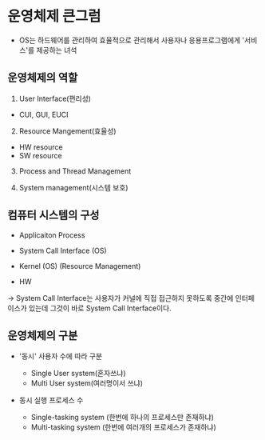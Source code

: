 # 운영체제 큰그럼

- OS는 하드웨어를 관리하여 효율적으로 관리해서 사용자나 응용프로그램에게 '서비스'를 제공하는 녀석

## 운영체제의 역할

1. User Interface(편리성)
- CUI, GUI, EUCI

2. Resource Mangement(효율성)
- HW resource
- SW resource

3. Process and Thread Management

4. System management(시스템 보호)

## 컴퓨터 시스템의 구성

- Applicaiton Process

- System Call Interface (OS)

- Kernel                (OS)
  (Resource Management)

- HW

-> System Call Interface는 사용자가 커널에 직접 접근하지 못하도록 중간에 인터페이스가 있는데 그것이 바로 System Call Interface이다.

## 운영체제의 구분
- '동시' 사용자 수에 따라 구분 
    - Single User system(혼자쓰냐)
    - Multi User system(여러명이서 쓰냐)

- 동시 실행 프로세스 수
    - Single-tasking system (한번에 하나의 프로세스만 존재하냐)
    - Multi-tasking system  (한번에 여러개의 프로세스가 존재하냐)